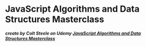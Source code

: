 # JavaScript Algorithms and Data Structures Masterclass
##### create by Colt Steele on Udemy [JavaScript Algorithms and Data Structures Masterclass](https://www.udemy.com/course/js-algorithms-and-data-structures-masterclass/)
